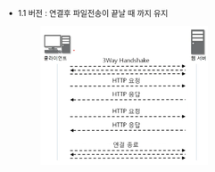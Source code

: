 - 1.1 버전 : 연결후 파일전송이 끝날 때 까지 유지<br>
    <figure>
    <img src="../imgsrc/HTTP_v1.1.PNG" width="300">
    </figure>